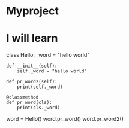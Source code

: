 # Myproject
# I will learn
class Hello:
    _word = "hello world"

    def __init__(self):
        self._word = "hello world"

    def pr_word2(self):
        print(self._word)

    @classmethod
    def pr_word(cls):
        print(cls._word)


word = Hello()
word.pr_word()
word.pr_word2()
